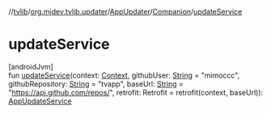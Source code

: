 //[tvlib](../../../../index.md)/[org.mjdev.tvlib.updater](../../index.md)/[AppUpdater](../index.md)/[Companion](index.md)/[updateService](update-service.md)

# updateService

[androidJvm]\
fun [updateService](update-service.md)(context: [Context](https://developer.android.com/reference/kotlin/android/content/Context.html), githubUser: [String](https://kotlinlang.org/api/latest/jvm/stdlib/kotlin/-string/index.html) = &quot;mimoccc&quot;, githubRepository: [String](https://kotlinlang.org/api/latest/jvm/stdlib/kotlin/-string/index.html) = &quot;tvapp&quot;, baseUrl: [String](https://kotlinlang.org/api/latest/jvm/stdlib/kotlin/-string/index.html) = &quot;https://api.github.com/repos/&quot;, retrofit: Retrofit = retrofit(context, baseUrl)): [AppUpdateService](../../-app-update-service/index.md)
